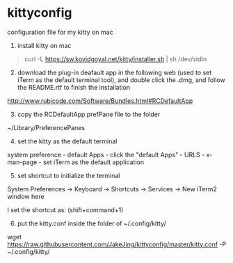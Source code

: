 # kittyconfig
configuration file for my kitty on mac

1. install kitty on mac
> curl -L https://sw.kovidgoyal.net/kitty/installer.sh | sh /dev/stdin

2. download the plug-in deafault app in the following web (used to set iTerm as the default terminal tool), and double click the .dmg, and follow the README.rtf to finish the installation

http://www.rubicode.com/Software/Bundles.html#RCDefaultApp

3. copy the RCDefaultApp.prefPane file to the folder

~/Library/PreferencePanes

4. set the kitty as the default terminal

system preference - default Apps - click the "default Apps" - URLS - x-man-page - set iTerm as the default application

5. set shortcut to initialize the terminal

System Preferences -> Keyboard -> Shortcuts -> Services -> New iTerm2 window here

I set the shortcut as: (shift+command+1)

6. put the kitty.conf inside the folder of ~/.config/kitty/

wget https://raw.githubusercontent.com/JakeJing/kittyconfig/master/kitty.conf -P ~/.config/kitty/

